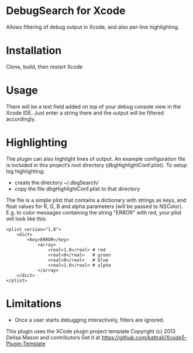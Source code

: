 DebugSearch for Xcode
=====================

Allows filtering of debug output in Xcode, and also per-line highlighting.

Installation
============
Clone, build, then restart Xcode

Usage
=====
There will be a text field added on top of your debug console view in the Xcode IDE. Just enter a string there and the output will be filtered accordingly.

Highlighting
============
The plugin can also highlight lines of output. An example configuration file is included in this project’s root directory (dbgHighlightConf.plist). To setup log highlighting:
- create the directory ~/.dbgSearch/
- copy the file dbgHighlightConf.plist to that directory

The file is a simple plist that contains a dictionary with strings as keys, and float values for R, G, B and alpha parameters (will be passed to NSColor). E.g. to color messages containing the string "ERROR" with red, your plist will look like this:

    <plist version="1.0">
        <dict>
            <key>ERROR</key>
                <array>
                    <real>1.0</real> # red
                    <real>0</real>   # green
                    <real>0</real>   # blue
                    <real>1.0</real> # alpha
                </array>
        </dict>
    </plist>


Limitations
===========      
- Once a user starts debugging interactively, filters are ignored.

This plugin uses the XCode plugin project template Copyright (c) 2013 Delisa Mason and contributors
Get it at https://github.com/kattrali/Xcode5-Plugin-Template

